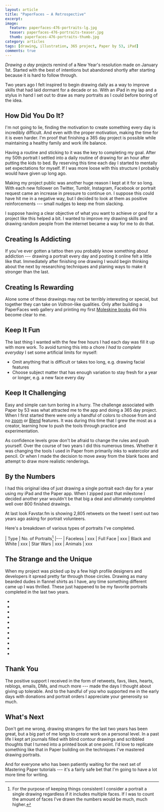 ```yaml
---
layout: article
title: "PaperFaces — A Retrospective"
excerpt: 
image: 
  feature: paperfaces-476-portraits-lg.jpg
  teaser: paperfaces-476-portraits-teaser.jpg
  thumb: paperfaces-476-portraits-thumb.jpg
category: articles
tags: [drawing, illustration, 365 project, Paper by 53, iPad]
comments: true
---
```


*Drawing a day* projects remind of a New Year's resolution made on January 1st. Started with the best of intentions but abandoned shortly after starting because it is hard to follow through.

Two years ago I felt inspired to begin drawing daily as a way to improve skills that had laid dormant for a decade or so. With an iPad in my lap and a stylus in hand I set out to draw as many portraits as I could before boring of the idea.

## How Did You Do It?

I'm not going to lie, finding the motivation to create something every day is incredibly difficult. And even with the proper motivation, making the time for it is even harder. I'm proof that finishing a 365 day project is possible while maintaining a healthy family and work life balance.

Having a routine and sticking to it was the key to completing my goal. After my 50th portrait I settled into a daily routine of drawing for an hour after putting the kids to bed. By reserving this time each day I started to mentally set expectations for myself. If I was more loose with this structure I probably would have given up long ago.

Making my project public was another huge reason I kept at it for so long. With each new follower on Twitter, Tumblr, Instagram, Facebook or portrait request came an increase in pressure to continue on. I suppose this could have hit me in a negative way, but I decided to look at them as positive reinforcements --- small nudges to keep me from slacking.

I suppose having a clear objective of what you want to achieve or goal for a project like this helped a bit. I wanted to improve my drawing skills and drawing random people from the internet became a way for me to do that.

## Creating Is Addicting

If you've ever gotten a tattoo then you probably know something about addiction --- drawing a portrait every day and posting it online felt a little like that. Immediately after finishing one drawing I would begin thinking about the next by researching techniques and planing ways to make it stronger than the last.

## Creating Is Rewarding

Alone some of these drawings may not be terribly interesting or special, but together they can take on *Voltron*-like qualities. Only after building a PaperFaces web gallery and printing my first [Moleskine books](#book-review) did this become clear to me.

## Keep It Fun

The last thing I wanted with the few free hours I had each day was fill it up with more work. To avoid turning this into a chore *I had to complete everyday* I set some artificial limits for myself:

* Omit anything that is difficult or takes too long, e.g. drawing facial features
* Choose subject matter that has enough variation to stay fresh for a year or longer, e.g. a new face every day

## Keep It Challenging

Easy and simple can turn boring in a hurry. The challenge associated with Paper by 53 was what attracted me to the app and doing a 365 day project. When I first started there were only a handful of colors to choose from and no [zoom](#loupe-tutorial) or [Blend](#blend-first-look) features. It was during this time that I grew the most as a creator, learning how to push the tools through practice and experimentation.

As confidence levels grow don't be afraid to change the rules and push yourself. Over the course of two years I did this numerous times. Whether it was changing the tools I used in Paper from primarily inks to watercolor and pencil. Or when I made the decision to move away from the blank faces and attempt to draw more realistic renderings.

## By the Numbers

I had this original idea of just drawing a single portrait each day for a year using my iPad and the Paper app. When I zipped past that milestone I decided another year wouldn't be that big a deal and ultimately completed well over 800 finished drawings. 

At last look Favstar.fm is showing 2,805 retweets on the tweet I sent out two years ago asking for portrait volunteers. 

Here's a breakdown of various types of portraits I've completed.

| Type | No. of Portraits[^portraits]
|---
| Faceless | xxx
| Full Face | xxx
| Black and White | xxx
| Star Wars | xxx
| Animals | xxx

[^portraits]: For the purpose of keeping things consistent I consider a portrait a single drawing regardless if it includes multiple faces. If I was to count the amount of faces I've drawn the numbers would be much, much higher.

## The Strange and the Unique

When my project was picked up by a few high profile designers and developers it spread pretty far through those circles. Drawing as  many bearded dudes in flannel shirts as I have, any time something different came up I was thrilled. These just happened to be my favorite portraits completed in the last two years.

<ul class="th-grid">
  <li><a href="{{ site.url }}{% post_url /paperfaces/2012-09-20-mike-ftw-portrait %}"><img src="{{ site.url }}/images/paperfaces-mike-ftw-twitter-150.jpg" alt=""></a></li>
  <li><a href="{{ site.url }}{% post_url /paperfaces/2012-11-05-andrew-shaw23-portrait %}"><img src="{{ site.url }}/images/paperfaces-andrew-shaw23-twitter-150.jpg" alt=""></a></li>
  <li><a href="{{ site.url }}{% post_url /paperfaces/2012-12-13-f5point6-portrait %}"><img src="{{ site.url }}/images/paperfaces-f5point6-twitter-150.jpg" alt=""></a></li>
  <li><a href="{{ site.url }}{% post_url /paperfaces/2013-06-17-studioprisoner-portrait %}"><img src="{{ site.url }}/images/paperfaces-studioprisoner-twitter-150.jpg" alt=""></a></li>
  <li><a href="{{ site.url }}{% post_url /paperfaces/2013-09-27-pappyshannon-portrait %}"><img src="{{ site.url }}/images/paperfaces-pappyshannon-twitter-150.jpg" alt=""></a></li>
  <li><a href="{{ site.url }}{% post_url /paperfaces/2014-01-20-thenimesh-portrait %}"><img src="{{ site.url }}/images/paperfaces-thenimesh-twitter-150.jpg" alt=""></a></li>
  <li><a href="{{ site.url }}{% post_url /paperfaces/2014-02-17-matt-s-portrait %}"><img src="{{ site.url }}/images/paperfaces-matt-s-150.jpg" alt=""></a></li>
  <li><a href="{{ site.url }}{% post_url /paperfaces/2014-05-23-barelolk-portrait %}"><img src="{{ site.url }}/images/paperfaces-barelolk-twitter-150.jpg" alt=""></a></li>
  <li><a href="{{ site.url }}{% post_url /paperfaces/2014-07-10-vlad-s-portrait %}"><img src="{{ site.url }}/images/paperfaces-vlad-s-150.jpg" alt=""></a></li>
  <li><a href="{{ site.url }}{% post_url /paperfaces/2014-08-18-modemlooper-portrait %}"><img src="{{ site.url }}/images/paperfaces-modemlooper-150.jpg" alt=""></a></li>
  <li><a href="{{ site.url }}{% post_url /paperfaces/2014-03-26-marie-a-portrait %}"><img src="{{ site.url }}/images/paperfaces-marie-a-150.jpg" alt=""></a></li>
</ul>

## Thank You

The positive support I received in the form of retweets, favs, likes, hearts, reblogs, emails, DMs, and much more --- made the days I thought about giving up tolerable. And to the handful of you who supported me in the early days with donations and portrait orders I appreciate your generosity so much.

## What's Next

Don't get me wrong, drawing strangers for the last two years has been great, but a big part of me longs to create work on a personal level. In a past life I kept art journals filled with blind contour drawings and scribbled thoughts that I turned into a printed book at one point. I'd love to replicate something like that in Paper building on the techniques I've mastered drawing portraits.

And for everyone who has been patiently waiting for the next set of Mastering Paper tutorials --- it's a fairly safe bet that I'm going to have a lot more time for writing.

